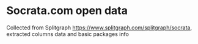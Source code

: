 # Socrata.com open data

Collected from Splitgraph https://www.splitgraph.com/splitgraph/socrata, extracted columns data and basic packages info
